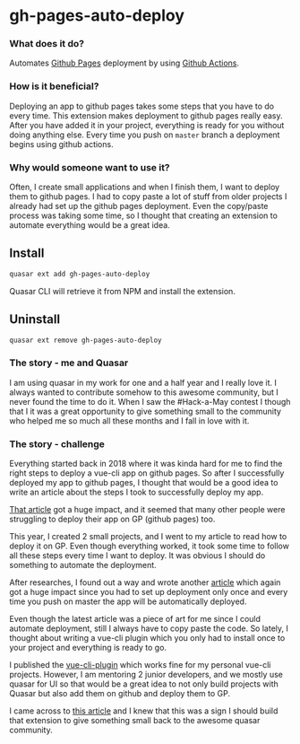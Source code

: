 # gh-pages-auto-deploy

### What does it do?
Automates [Github Pages](https://help.github.com/en/github/working-with-github-pages/about-github-pages)
deployment by using [Github Actions](https://help.github.com/en/actions/getting-started-with-github-actions/about-github-actions).

### How is it beneficial?
Deploying an app to github pages takes some steps that you have to do every time.
This extension makes deployment to github pages really easy.
After you have added it in your project, everything is ready for you without doing anything else.
Every time you push on `master` branch a deployment begins using github actions.

### Why would someone want to use it?
Often, I create small applications and when I finish them, I want to deploy them to github pages.
I had to copy paste a lot of stuff from older projects I already had set up the github pages deployment.
Even the copy/paste process was taking some time, so I thought that creating an extension to automate
everything would be a great idea. 

## Install
```bash
quasar ext add gh-pages-auto-deploy
```
Quasar CLI will retrieve it from NPM and install the extension.

## Uninstall
```bash
quasar ext remove gh-pages-auto-deploy
```

### The story - me and Quasar
I am using quasar in my work for one and a half year and I really love it.
I always wanted to contribute somehow to this awesome community, but I never found the time to do it.
When I saw the \#Hack-a-May contest I though that I it was a great opportunity to give something small
to the community who helped me so much all these months and I fall in love with it.  

### The story - challenge
Everything started back in 2018 where it was kinda hard for me to find the right steps to deploy
a vue-cli app on github pages. So after I successfully deployed my app to github pages, I thought 
that would be a good idea to write an article about the steps I took to successfully deploy my app.

[That article](https://medium.com/@Roli_Dori/deploy-vue-cli-3-project-to-github-pages-ebeda0705fbd) got a huge
impact, and it seemed that many other people were struggling to deploy their app on GP (github pages) too.

This year, I created 2 small projects, and I went to my article to read how to deploy it on GP.
Even though everything worked, it took some time to follow all these steps every time I want to deploy. 
It was obvious I should do something to automate the deployment.

After researches, I found out a way and wrote another [article](https://dev.to/rolanddoda/deploy-to-github-pages-like-a-pro-with-github-actions-4hdg)
which again got a huge impact since you had to set up deployment only once and every time you push
on master the app will be automatically deployed.

Even though the latest article was a piece of art for me since I could automate deployment, still
I always have to copy paste the code. So lately, I thought about writing a vue-cli plugin which you only
had to install once to your project and everything is ready to go.

I published the [vue-cli-plugin](https://github.com/Rolanddoda/vue-cli-plugin-gh-pages-auto-deploy) which works fine
for my personal vue-cli projects. However, I am mentoring 2 junior developers, and we mostly use quasar for UI so that
would be a great idea to not only build projects with Quasar but also add them on github and deploy them to GP.

I came across to [this article](https://dev.to/quasar/hack-a-may-quasar-framework-s-community-programming-contest-3k4i)
and I knew that this was a sign I should build that extension to give something small back to the awesome
quasar community.
